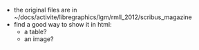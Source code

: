 - the original files are in ~/docs/activite/libregraphics/lgm/rmll_2012/scribus_magazine
- find a good way to show it in html:
  - a table?
  - an image?
